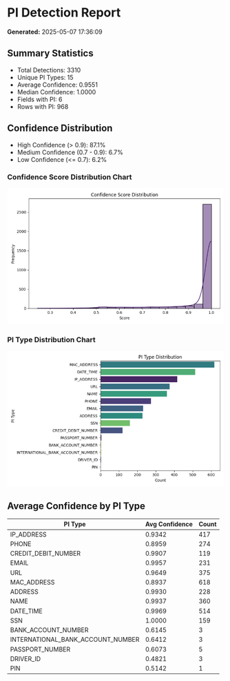 # PI Detection Report
**Generated:** 2025-05-07 17:36:09

## Summary Statistics
- Total Detections: 3310
- Unique PI Types: 15
- Average Confidence: 0.9551
- Median Confidence: 1.0000
- Fields with PI: 6
- Rows with PI: 968

## Confidence Distribution
- High Confidence (> 0.9): 87.1%
- Medium Confidence (0.7 - 0.9): 6.7%
- Low Confidence (<= 0.7): 6.2%

### Confidence Score Distribution Chart
![Confidence Score Distribution](../charts/confidence_distribution.png)

### PI Type Distribution Chart
![PI Type Distribution](../charts/PI_type_distribution.png)

## Average Confidence by PI Type
| PI Type | Avg Confidence | Count |
|----------|----------------|-------|
| IP_ADDRESS | 0.9342 | 417 |
| PHONE | 0.8959 | 274 |
| CREDIT_DEBIT_NUMBER | 0.9907 | 119 |
| EMAIL | 0.9957 | 231 |
| URL | 0.9649 | 375 |
| MAC_ADDRESS | 0.8937 | 618 |
| ADDRESS | 0.9930 | 228 |
| NAME | 0.9937 | 360 |
| DATE_TIME | 0.9969 | 514 |
| SSN | 1.0000 | 159 |
| BANK_ACCOUNT_NUMBER | 0.6145 | 3 |
| INTERNATIONAL_BANK_ACCOUNT_NUMBER | 0.6412 | 3 |
| PASSPORT_NUMBER | 0.6073 | 5 |
| DRIVER_ID | 0.4821 | 3 |
| PIN | 0.5142 | 1 |